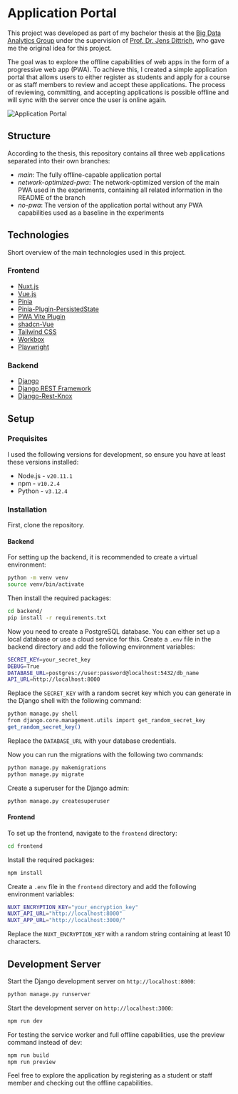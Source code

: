# Application Portal

This project was developed as part of my bachelor thesis at the [Big Data Analytics Group](https://bigdata.uni-saarland.de/index.php) under the supervision of [Prof. Dr. Jens Dittrich](https://bigdata.uni-saarland.de/people/dittrich.php), who gave me the original idea for this project.

The goal was to explore the offline capabilities of web apps in the form of a progressive web app (PWA). To achieve this, I
created a simple application portal that allows users to either register as students and apply for a course or as staff members to review and accept these applications. The process
of reviewing, committing, and accepting applications is possible offline and will sync with the server once the user is online again.

![Application Portal](/frontend/public/img/screenshots_mockup.png)

## Structure

According to the thesis, this repository contains all three web applications separated into their own branches:

- *main*: The fully offline-capable application portal
- *network-optimized-pwa*: The network-optimized version of the main PWA used in the experiments, containing all related information in the README of the branch
- *no-pwa*: The version of the application portal without any PWA capabilities used as a baseline in the experiments

## Technologies

Short overview of the main technologies used in this project.

### Frontend

- [Nuxt.js](https://nuxtjs.org/)
- [Vue.js](https://vuejs.org/)
- [Pinia](https://pinia.esm.dev/)
- [Pinia-Plugin-PersistedState](https://prazdevs.github.io/pinia-plugin-persistedstate/)
- [PWA Vite Plugin](https://vite-pwa-org.netlify.app/)
- [shadcn-Vue](https://shadcn-vue.com/)
- [Tailwind CSS](https://tailwindcss.com/)
- [Workbox](https://developers.google.com/web/tools/workbox)
- [Playwright](https://playwright.dev/)

### Backend

- [Django](https://www.djangoproject.com/)
- [Django REST Framework](https://www.django-rest-framework.org/)
- [Django-Rest-Knox](https://github.com/jazzband/django-rest-knox)

## Setup

### Prequisites

I used the following versions for development, so ensure you have at least these versions installed:

- Node.js - `v20.11.1`
- npm - `v10.2.4`
- Python - `v3.12.4`

### Installation

First, clone the repository.

#### Backend

For setting up the backend, it is recommended to create a virtual environment:

```bash
python -m venv venv
source venv/bin/activate
```

Then install the required packages:

```bash
cd backend/
pip install -r requirements.txt
```

Now you need to create a PostgreSQL database. You can either set up a local database or use a cloud service for this.
Create a `.env` file in the backend directory and add the following environment variables:

```bash
SECRET_KEY=your_secret_key
DEBUG=True
DATABASE_URL=postgres://user:password@localhost:5432/db_name
API_URL=http://localhost:8000
```

Replace the `SECRET_KEY` with a random secret key which you can generate in the Django shell with the following command:

```bash
python manage.py shell
from django.core.management.utils import get_random_secret_key  
get_random_secret_key()
```

Replace the `DATABASE_URL` with your database credentials.

Now you can run the migrations with the following two commands:

```bash
python manage.py makemigrations
python manage.py migrate
```

Create a superuser for the Django admin:

```bash
python manage.py createsuperuser
```

#### Frontend

To set up the frontend, navigate to the `frontend` directory:

```bash
cd frontend
```

Install the required packages:

```bash
npm install
```

Create a `.env` file in the `frontend` directory and add the following environment variables:

```bash
NUXT_ENCRYPTION_KEY="your_encryption_key"
NUXT_API_URL="http://localhost:8000"
NUXT_APP_URL="http://localhost:3000/"
```

Replace the `NUXT_ENCRYPTION_KEY` with a random string containing at least 10 characters.

## Development Server

Start the Django development server on `http://localhost:8000`:

```bash
python manage.py runserver
```

Start the development server on `http://localhost:3000`:

```bash
npm run dev
```

For testing the service worker and full offline capabilities, use the preview command instead of dev:

```bash
npm run build
npm run preview
```

Feel free to explore the application by registering as a student or staff member and checking out the offline capabilities.
